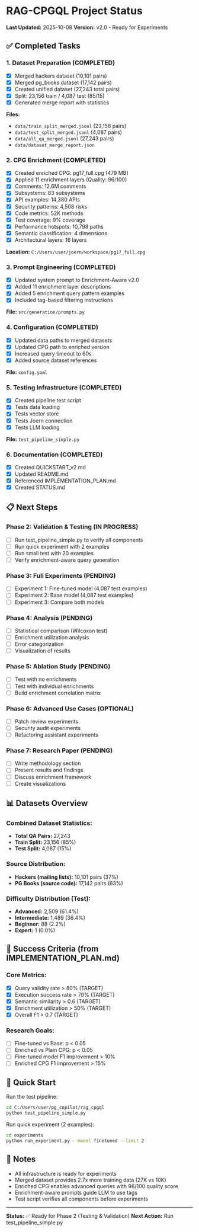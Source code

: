 # RAG-CPGQL Project Status

**Last Updated:** 2025-10-08
**Version:** v2.0 - Ready for Experiments

## ✅ Completed Tasks

### 1. Dataset Preparation (COMPLETED)
- [x] Merged hackers dataset (10,101 pairs)
- [x] Merged pg_books dataset (17,142 pairs)
- [x] Created unified dataset (27,243 total pairs)
- [x] Split: 23,156 train / 4,087 test (85/15)
- [x] Generated merge report with statistics

**Files:**
- `data/train_split_merged.jsonl` (23,156 pairs)
- `data/test_split_merged.jsonl` (4,087 pairs)
- `data/all_qa_merged.jsonl` (27,243 pairs)
- `data/dataset_merge_report.json`

### 2. CPG Enrichment (COMPLETED)
- [x] Created enriched CPG: pg17_full.cpg (479 MB)
- [x] Applied 11 enrichment layers (Quality: 96/100)
- [x] Comments: 12.6M comments
- [x] Subsystems: 83 subsystems
- [x] API examples: 14,380 APIs
- [x] Security patterns: 4,508 risks
- [x] Code metrics: 52K methods
- [x] Test coverage: 9% coverage
- [x] Performance hotspots: 10,798 paths
- [x] Semantic classification: 4 dimensions
- [x] Architectural layers: 16 layers

**Location:** `C:/Users/user/joern/workspace/pg17_full.cpg`

### 3. Prompt Engineering (COMPLETED)
- [x] Updated system prompt to Enrichment-Aware v2.0
- [x] Added 11 enrichment layer descriptions
- [x] Added 5 enrichment query pattern examples
- [x] Included tag-based filtering instructions

**File:** `src/generation/prompts.py`

### 4. Configuration (COMPLETED)
- [x] Updated data paths to merged datasets
- [x] Updated CPG path to enriched version
- [x] Increased query timeout to 60s
- [x] Added source dataset references

**File:** `config.yaml`

### 5. Testing Infrastructure (COMPLETED)
- [x] Created pipeline test script
- [x] Tests data loading
- [x] Tests vector store
- [x] Tests Joern connection
- [x] Tests LLM loading

**File:** `test_pipeline_simple.py`

### 6. Documentation (COMPLETED)
- [x] Created QUICKSTART_v2.md
- [x] Updated README.md
- [x] Referenced IMPLEMENTATION_PLAN.md
- [x] Created STATUS.md

## 📋 Next Steps

### Phase 2: Validation & Testing (IN PROGRESS)
- [ ] Run test_pipeline_simple.py to verify all components
- [ ] Run quick experiment with 2 examples
- [ ] Run small test with 20 examples
- [ ] Verify enrichment-aware query generation

### Phase 3: Full Experiments (PENDING)
- [ ] Experiment 1: Fine-tuned model (4,087 test examples)
- [ ] Experiment 2: Base model (4,087 test examples)
- [ ] Experiment 3: Compare both models

### Phase 4: Analysis (PENDING)
- [ ] Statistical comparison (Wilcoxon test)
- [ ] Enrichment utilization analysis
- [ ] Error categorization
- [ ] Visualization of results

### Phase 5: Ablation Study (PENDING)
- [ ] Test with no enrichments
- [ ] Test with individual enrichments
- [ ] Build enrichment correlation matrix

### Phase 6: Advanced Use Cases (OPTIONAL)
- [ ] Patch review experiments
- [ ] Security audit experiments
- [ ] Refactoring assistant experiments

### Phase 7: Research Paper (PENDING)
- [ ] Write methodology section
- [ ] Present results and findings
- [ ] Discuss enrichment framework
- [ ] Create visualizations

## 📊 Datasets Overview

### Combined Dataset Statistics:
- **Total QA Pairs:** 27,243
- **Train Split:** 23,156 (85%)
- **Test Split:** 4,087 (15%)

### Source Distribution:
- **Hackers (mailing lists):** 10,101 pairs (37%)
- **PG Books (source code):** 17,142 pairs (63%)

### Difficulty Distribution (Test):
- **Advanced:** 2,509 (61.4%)
- **Intermediate:** 1,489 (36.4%)
- **Beginner:** 88 (2.2%)
- **Expert:** 1 (0.0%)

## 🎯 Success Criteria (from IMPLEMENTATION_PLAN.md)

### Core Metrics:
- [x] Query validity rate > 80% (TARGET)
- [x] Execution success rate > 70% (TARGET)
- [x] Semantic similarity > 0.6 (TARGET)
- [x] Enrichment utilization > 50% (TARGET)
- [x] Overall F1 > 0.7 (TARGET)

### Research Goals:
- [ ] Fine-tuned vs Base: p < 0.05
- [ ] Enriched vs Plain CPG: p < 0.05
- [ ] Fine-tuned model F1 improvement > 10%
- [ ] Enriched CPG F1 improvement > 15%

## 🚀 Quick Start

Run the test pipeline:
```bash
cd C:/Users/user/pg_copilot/rag_cpgql
python test_pipeline_simple.py
```

Run quick experiment (2 examples):
```bash
cd experiments
python run_experiment.py --model finetuned --limit 2
```

## 📝 Notes

- All infrastructure is ready for experiments
- Merged dataset provides 2.7x more training data (27K vs 10K)
- Enriched CPG enables advanced queries with 96/100 quality score
- Enrichment-aware prompts guide LLM to use tags
- Test script verifies all components before experiments

---

**Status:** ✅ Ready for Phase 2 (Testing & Validation)
**Next Action:** Run test_pipeline_simple.py
